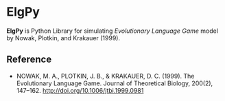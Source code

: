 # ElgPy

**ElgPy** is Python Library for simulating _Evolutionary Language Game_ model by Nowak, Plotkin, and
Krakauer (1999).

## Reference

- NOWAK, M. A., PLOTKIN, J. B., & KRAKAUER, D. C. (1999). The Evolutionary Language Game. Journal of Theoretical Biology, 200(2), 147–162. http://doi.org/10.1006/jtbi.1999.0981
